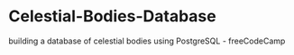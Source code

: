# Celestial-Bodies-Database
building a database of celestial bodies using PostgreSQL - freeCodeCamp
